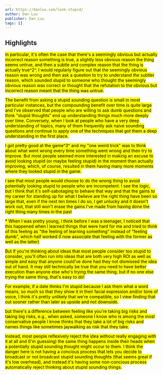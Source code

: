 ```yaml
---
url: https://danluu.com/look-stupid/
author: Dan Luu
publisher: Dan Luu
tags: []
---
```


## Highlights
<mark>In particular, it's often the case that there's a seemingly obvious but actually incorrect reason something is true, a slightly less obvious reason the thing seems untrue, and then a subtle and complex reason that the thing is actually true^2^. I would regularly figure out that the seemingly obvious reason was wrong and then ask a question to try to understand the subtler reason, which sounded stupid to someone who thought the seemingly obvious reason was correct or thought that the refutation to the obvious but incorrect reason meant that the thing was untrue.</mark>

<mark>The benefit from asking a stupid sounding question is small in most particular instances, but the compounding benefit over time is quite large and I've observed that people who are willing to ask dumb questions and think "stupid thoughts" end up understanding things much more deeply over time. Conversely, when I look at people who have a very deep understanding of topics, many of them frequently ask naive sounding questions and continue to apply one of the techniques that got them a deep understanding in the first place.</mark>

<mark>I got pretty good at the game^3^ and my "one weird trick" was to think about what went wrong every time something went wrong and then try to improve. But most people seemed more interested in making an excuse to avoid looking stupid (or maybe feeling stupid) in the moment than actually improving, which, of course, resulted in them having many more moments where they looked stupid in the game.</mark>

<mark>I see that most people would choose to do the wrong thing to avoid potentially looking stupid to people who are incompetent. I see the logic, but I think that it's self-sabotaging to behave that way and that the gains to my career for standing up for what I believe are the right thing have been so large that, even if the next ten times I do so, I get unlucky and it doesn't work out, that still won't erase the gains I've made from having done the right thing many times in the past</mark>

<mark>* When I was pretty young, I think before I was a teenager, I noticed that this happened when I learned things that were hard for me and tried to think of this feeling as "the feeling of learning something" instead of "feeling dumb", which half worked (I now associate that feeling with the former as well as the latter)</mark>

<mark>But if you're thinking about ideas that most people consider too stupid to consider, you'll often run into ideas that are both very high ROI as well as simple and easy that anyone could've done had they not dismissed the idea out of hand. It may still technically be true that you need to have better execution than anyone else who's trying the same thing, but if no one else trying the same thing, that's easy to do!</mark>

<mark>For example, if a date thinks I'm stupid because I ask them what a word means, so much so that they show it in their facial expression and/or tone of voice, I think it's pretty unlikely that we're compatible, so I view finding that out sooner rather than later as upside and not downside.</mark>

<mark>but there's a difference between feeling like you're taking big risks and taking big risks, e.g., when asked, someone I know who is among the most conservative people I know thinks that they take a lot of big risks and names things like sometimes jaywalking as risk that they take.</mark>

<mark>Instead, most people reflexively reject the idea without really engaging with it at all and (I'm guessing) the same thing happens inside their heads when a potentially stupid sounding thought might occur to them. I think the danger here is not having a concious process that lets you decide to broadcast or not broadcast stupid sounding thoughts (that seems great if it's low overhead), and instead it's having some non-concious process automatically reject thinking about stupid sounding things.</mark>

